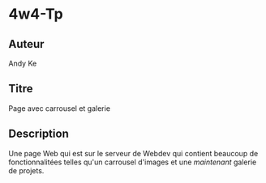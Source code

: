 # 4w4-Tp

## Auteur
Andy Ke

## Titre
Page avec carrousel et galerie

## Description
Une page Web qui est sur le serveur de Webdev qui contient beaucoup de fonctionnalitées
telles qu'un carrousel d'images et une *maintenant* galerie de projets.

